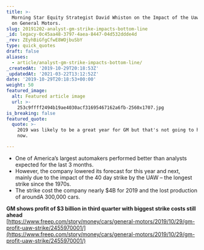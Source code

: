 ```yaml
---
title: >-
  Morning Star Equity Strategist David Whiston on the Impact of the Uaw Strike
  on General Motors.
slug: 20191202-analyst-gm-strike-impacts-bottom-line
_id: legacy-0c45aa48-3797-4aea-8447-04d532ddde4d
_rev: ZEyhBiGfgCfwE8WOjbuSbY
type: quick_quotes
draft: false
aliases:
  - article/analyst-gm-strike-impacts-bottom-line/
_createdAt: '2019-10-29T20:18:53Z'
_updatedAt: '2021-03-22T13:12:52Z'
date: '2019-10-29T20:18:53+00:00'
weight: 50
featured_image:
  alt: Featured article image
  url: >-
    253c9ffff2494b19ae4030acf31695467162a6fb-2560x1707.jpg
is_breaking: false
featured_quote:
  quote: >-
    2019 was likely to be a great year for GM but that's not going to happen
    now.

---
```

* One of America’s largest automakers performed better than analysts expected for the last 3 months.
* However, the company lowered its forecast for this year and next, mainly due to the impact of the 40 day strike by the UAW – the longest strike since the 1970s.
* The strike cost the company nearly $4B for 2019 and the lost production of aroundA 300,000 cars.

**GM shows profit of $3 billion in third quarter with biggest strike costs still ahead**  
[https://www.freep.com/story/money/cars/general-motors/2019/10/29/gm-profit-uaw-strike/2455970001/](https://www.freep.com/story/money/cars/general-motors/2019/10/29/gm-profit-uaw-strike/2455970001/)
